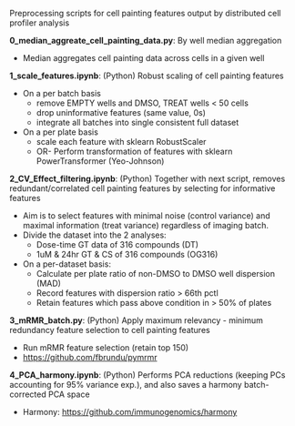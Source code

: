 Preprocessing scripts for cell painting features output by distributed cell profiler analysis

**0_median_aggreate_cell_painting_data.py**: By well median aggregation
- Median aggregates cell painting data across cells in a given well

**1_scale_features.ipynb**: (Python)
Robust scaling of cell painting features
- On a per batch basis
    - remove EMPTY wells and DMSO, TREAT wells < 50 cells
    - drop uninformative features (same value, 0s)
    - integrate all batches into single consistent full dataset
- On a per plate basis
    - scale each feature with sklearn RobustScaler
    - OR- Perform transformation of features with sklearn PowerTransformer (Yeo-Johnson)

**2_CV_Effect_filtering.ipynb**: (Python)
Together with next script, removes redundant/correlated cell painting features by selecting for informative features 
- Aim is to select features with minimal noise (control variance) and maximal information (treat variance) regardless of imaging batch.
- Divide the dataset into the 2 analyses:
    - Dose-time GT data of 316 compounds (DT)
    - 1uM & 24hr GT & CS of 316 compounds (OG316)
- On a per-dataset basis:
    - Calculate per plate ratio of non-DMSO to DMSO well dispersion (MAD)
    - Record features with dispersion ratio > 66th pctl
    - Retain features which pass above condition in > 50% of plates
    

**3_mRMR_batch.py**: (Python)
Apply maximum relevancy - minimum redundancy feature selection to cell painting features
- Run mRMR feature selection (retain top 150)
- https://github.com/fbrundu/pymrmr

**4_PCA_harmony.ipynb**: (Python)
Performs PCA reductions (keeping PCs accounting for 95% variance exp.), and also saves a harmony batch-corrected PCA space
- Harmony: https://github.com/immunogenomics/harmony

